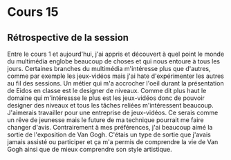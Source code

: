 # Cours 15
## Rétrospective de la session

Entre le cours 1 et aujourd'hui, j'ai appris et découvert à quel point le monde du multimédia englobe beaucoup de choses et qui nous entoure à tous les jours. Certaines branches du multimédia m'intéresse plus que d'autres, comme par exemple les jeux-vidéos mais j'ai hate d'expérimenter les autres au fil des sessions. Un métier qui m'a accrocher l'oeil durant la présentation de Eidos en classe est le designer de niveaux. Comme dit plus haut le domaine qui m'intéressse le plus est les jeux-vidéos donc de pouvoir designer des niveaux et tous les tâches reliées m'intéressent beaucoup. J'aimerais travailler pour une entreprise de jeux-vidéos. Ce serais comme un rêve de jeunesse mais le future de ma technique pourrait me faire changer d'avis. Contrairement à mes préférences, j'ai beaucoup aimé la sortie de l'exposition de Van Gogh. C'étais un type de sortie que j'avais jamais assisté ou participer et ça m'a permis de comprendre la vie de Van Gogh ainsi que de mieux comprendre son style artistique.


